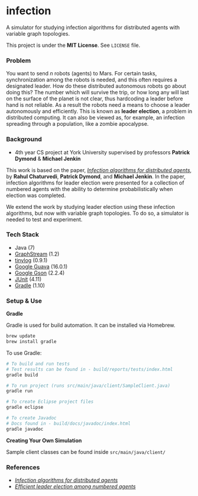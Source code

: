 infection
====

A simulator for studying infection algorithms for distributed agents with
variable graph topologies.

This project is under the **MIT License**. See ```LICENSE``` file.


### Problem

You want to send _n_ robots (agents) to Mars. For certain tasks, synchronization
among the robots is needed, and this often requires a designated leader. How do
these distributed autonomous robots go about doing this? The number which will
survive the trip, or how long any will last on the surface of the planet is not
clear, thus hardcoding a leader before hand is not reliable. As a result the
robots need a means to choose a leader autonomously and efficiently. This is
known as **leader election**, a problem in distributed computing. It can also be
viewed as, for example, an infection spreading through a population, like a
zombie apocalypse.


### Background

- 4th year CS project at York University supervised by professors
  **Patrick Dymond** & **Michael Jenkin**

This work is based on the paper, [_Infection algorithms for distributed
agents_](http://beltex.github.io/infection/paper-1.pdf), by
**Rahul Chaturvedi**, **Patrick Dymond**, and **Michael Jenkin**. In the paper,
infection algorithms for leader election were presented for a collection of
numbered agents with the ability to determine probabilistically when election
was completed.

We extend the work by studying leader election using these infection algorithms,
but now with variable graph topologies. To do so, a simulator is needed to test
and experiment.


### Tech Stack

- Java (7)
- [GraphStream](http://graphstream-project.org) (1.2)
- [tinylog](http://www.tinylog.org) (0.9.1)
- [Google Guava](https://code.google.com/p/guava-libraries/) (16.0.1)
- [Google Gson](https://code.google.com/p/google-gson/) (2.2.4)
- [JUnit](http://junit.org) (4.11)
- [Gradle](http://www.gradle.org) (1.10)


### Setup & Use

**Gradle**

Gradle is used for build automation. It can be installed via Homebrew.

```bash
brew update
brew install gradle
```

To use Gradle:

```bash
# To build and run tests
# Test results can be found in - build/reports/tests/index.html
gradle build

# To run project (runs src/main/java/client/SampleClient.java)
gradle run

# To create Eclipse project files
gradle eclipse

# To create Javadoc
# Docs found in - build/docs/javadoc/index.html
gradle javadoc
```

**Creating Your Own Simulation**

Sample client classes can be found inside `src/main/java/client/`


### References

- [_Infection algorithms for distributed agents_](http://beltex.github.io/infection/paper-1.pdf)
- [_Efficient leader election among numbered agents_](http://vgrserver.cs.yorku.ca/~jenkin/papers/2011/rahuldeit2011.pdf)
